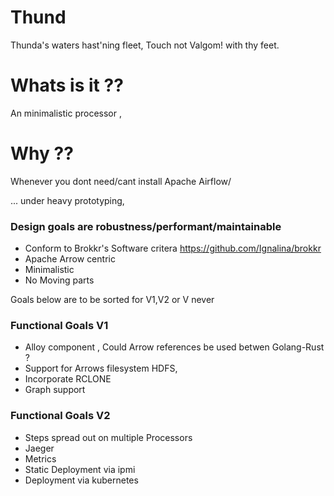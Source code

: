 # Thund
Thunda's waters hast'ning fleet, Touch not Valgom! with thy feet.

# Whats is it ??
An minimalistic processor ,

# Why ??
Whenever you dont need/cant install Apache Airflow/

... under heavy prototyping, 

### Design goals are robustness/performant/maintainable
* Conform to  Brokkr's Software critera https://github.com/Ignalina/brokkr
* Apache Arrow centric
* Minimalistic
* No Moving parts 


Goals below are to be sorted for V1,V2 or V never

### Functional Goals  V1 
* Alloy component , Could Arrow references be used betwen Golang-Rust ?
* Support for Arrows filesystem HDFS,
* Incorporate RCLONE
* Graph support

### Functional Goals V2

* Steps spread out on multiple Processors
* Jaeger 
* Metrics
* Static Deployment via ipmi
* Deployment via kubernetes


